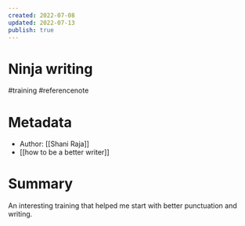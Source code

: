 ```yaml
---
created: 2022-07-08
updated: 2022-07-13
publish: true
---
```

# Ninja writing

#training #referencenote

# Metadata 
- Author: [[Shani Raja]]
- [[how to be a better writer]]

# Summary
An interesting training that helped me start with better punctuation and writing. 